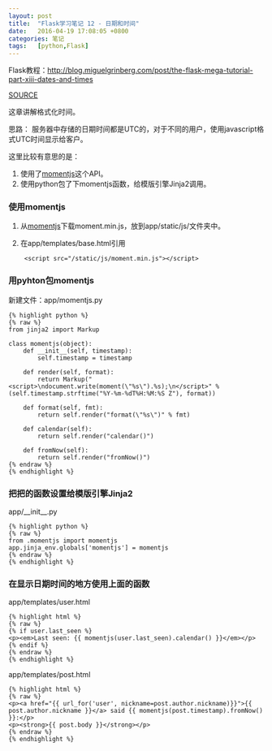 ```yaml
---
layout: post
title:  "Flask学习笔记 12 - 日期和时间"
date:   2016-04-19 17:08:05 +0800
categories: 笔记
tags:   [python,Flask]
---
```

Flask教程：<http://blog.miguelgrinberg.com/post/the-flask-mega-tutorial-part-xiii-dates-and-times>

[SOURCE](https://github.com/snowyxx/microblog)

这章讲解格式化时间。

思路： 服务器中存储的日期时间都是UTC的，对于不同的用户，使用javascript格式UTC时间显示给客户。

这里比较有意思的是：

1. 使用了[momentjs][]这个API。
2. 使用python包了下momentjs函数，给模版引擎Jinja2调用。


### 使用momentjs

1. 从[momentjs][]下载moment.min.js，放到app/static/js/文件夹中。
2. 在app/templates/base.html引用

        <script src="/static/js/moment.min.js"></script>

### 用pyhton包momentjs

新建文件：app/momentjs.py

    {% highlight python %}
    {% raw %}
    from jinja2 import Markup
    
    class momentjs(object):
        def __init__(self, timestamp):
            self.timestamp = timestamp
    
        def render(self, format):
            return Markup("<script>\ndocument.write(moment(\"%s\").%s);\n</script>" % (self.timestamp.strftime("%Y-%m-%dT%H:%M:%S Z"), format))
    
        def format(self, fmt):
            return self.render("format(\"%s\")" % fmt)
    
        def calendar(self):
            return self.render("calendar()")
    
        def fromNow(self):
            return self.render("fromNow()")
    {% endraw %}
    {% endhighlight %}

### 把把的函数设置给模版引擎Jinja2

app/\_\_init\_\_.py

    {% highlight python %}
    {% raw %}
    from .momentjs import momentjs
    app.jinja_env.globals['momentjs'] = momentjs
    {% endraw %}
    {% endhighlight %}

### 在显示日期时间的地方使用上面的函数

app/templates/user.html

    {% highlight html %}
    {% raw %}
    {% if user.last_seen %}
    <p><em>Last seen: {{ momentjs(user.last_seen).calendar() }}</em></p>
    {% endif %}
    {% endraw %}
    {% endhighlight %}

app/templates/post.html

    {% highlight html %}
    {% raw %}
    <p><a href="{{ url_for('user', nickname=post.author.nickname)}}">{{ post.author.nickname }}</a> said {{ momentjs(post.timestamp).fromNow() }}:</p>
    <p><strong>{{ post.body }}</strong></p>
    {% endraw %}
    {% endhighlight %}

[momentjs]:http://momentjs.com/